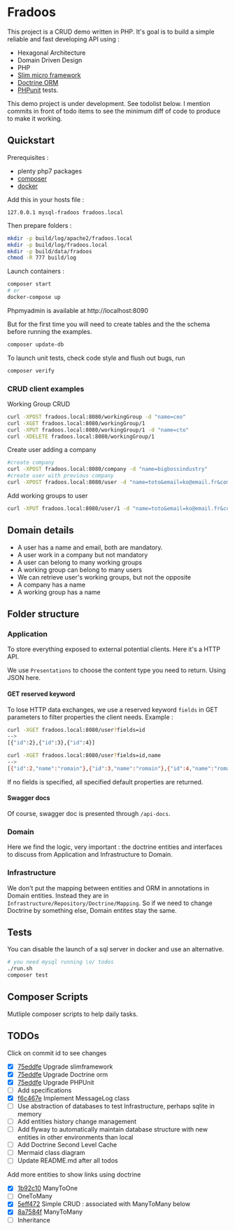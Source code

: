# Fradoos

This project is a CRUD demo written in PHP. It's goal is to build a simple reliable and fast developing API
using :
- Hexagonal Architecture
- Domain Driven Design
- PHP
- [Slim micro framework](http://www.slimframework.com/)
- [Doctrine ORM](https://www.doctrine-project.org)
- [PHPunit](https://phpunit.de/) tests.

This demo project is under development. See todolist below. I mention commits in front of todo items to see the minimum
diff of code to produce to make it working.

## Quickstart

Prerequisites :
- plenty php7 packages
- [composer](https://getcomposer.org/)
- [docker](https://www.docker.com/)

Add this in your hosts file :
```
127.0.0.1 mysql-fradoos fradoos.local
```

Then prepare folders :
```bash
mkdir -p build/log/apache2/fradoos.local
mkdir -p build/log/fradoos.local
mkdir -p build/data/fradoos
chmod -R 777 build/log
```

Launch containers :
```bash
composer start
# or
docker-compose up
```
Phpmyadmin is available at http://localhost:8090

But for the first time you will need to create tables and the the schema before running the examples.
```bash
composer update-db
```

To launch unit tests, check code style and flush out bugs, run
```bash
composer verify
```

### CRUD client examples
Working Group CRUD
```bash
curl -XPOST fradoos.local:8080/workingGroup -d "name=ceo"
curl -XGET fradoos.local:8080/workingGroup/1
curl -XPUT fradoos.local:8080/workingGroup/1 -d "name=cto"
curl -XDELETE fradoos.local:8080/workingGroup/1
```

Create user adding a company
```bash
#create company
curl -XPOST fradoos.local:8080/company -d "name=bigbossindustry"
#create user with previous company
curl -XPOST fradoos.local:8080/user -d "name=toto&email=ko@email.fr&company=1"
```

Add working groups to user
```bash
curl -XPUT fradoos.local:8080/user/1 -d "name=toto&email=ko@email.fr&company=2&workingGroups[]=1&workingGroups[]=2"
```


## Domain details

- A user has a name and email, both are mandatory.
- A user work in a company but not mandatory
- A user can belong to many working groups
- A working group can belong to many users
- We can retrieve user's working groups, but not the opposite
- A company has a name
- A working group has a name

## Folder structure

### Application

To store everything exposed to external potential clients. Here it's a HTTP API.

We use `Presentations` to choose the content type you need to return. Using JSON here.

#### GET reserved keyword

To lose HTTP data exchanges, we use a reserved keyword `fields` in GET parameters to filter properties the client needs.
Example :
```bash
curl -XGET fradoos.local:8080/user?fields=id
-->
[{"id":2},{"id":3},{"id":4}]

curl -XGET fradoos.local:8080/user?fields=id,name
-->
[{"id":2,"name":"romain"},{"id":3,"name":"romain"},{"id":4,"name":"romain"}
```

If no fields is specified, all specified default properties are returned.

#### Swagger docs

Of course, swagger doc is presented through `/api-docs`.

### Domain

Here we find the logic, very important : the doctrine entities and interfaces to discuss from Application and
Infrastructure to Domain.

### Infrastructure

We don't put the mapping between entities and ORM in annotations in Domain entities. Instead they are in
`Infrastructure/Repository/Doctrine/Mapping`. So if we need to change Doctrine by something else, Domain entites stay
the same.

## Tests

You can disable the launch of a sql server in docker and use an alternative.

```bash
# you need mysql running \o/ todos
./run.sh
composer test
```

## Composer Scripts

Mutliple composer scripts to help daily tasks.

## TODOs

Click on commit id to see changes

- [x] [75eddfe](https://github.com/r0mdau/fradoos/commit/75eddfe458ad039f23e19352e72ccef5eaa5cc55) Upgrade slimframework
- [x] [75eddfe](https://github.com/r0mdau/fradoos/commit/75eddfe458ad039f23e19352e72ccef5eaa5cc55) Upgrade Doctrine orm
- [x] [75eddfe](https://github.com/r0mdau/fradoos/commit/75eddfe458ad039f23e19352e72ccef5eaa5cc55) Upgrade PHPUnit
- [ ] Add specifications
- [x] [f6c467e](https://github.com/r0mdau/fradoos/commit/f6c467e333580c6f100815ee1d7e3fd323ae2279) Implement MessageLog class
- [ ] Use abstraction of databases to test Infrastructure, perhaps sqlite in memory
- [ ] Add entities history change management
- [ ] Add flyway to automatically maintain database structure with new entities in other environments than local
- [ ] Add Doctrine Second Level Cache
- [ ] Mermaid class diagram
- [ ] Update README.md after all todos

Add more entities to show links using doctrine
- [x] [1b92c10](https://github.com/r0mdau/fradoos/commit/1b92c102456ec90c9a7f019872827db85a94e596) ManyToOne
- [ ] OneToMany
- [x] [5eff472](https://github.com/r0mdau/fradoos/commit/5eff472f7a3c2125bbf07feba4b5de5af19ea895) Simple CRUD : associated with ManyToMany below
- [x] [8a7584f](https://github.com/r0mdau/fradoos/commit/8a7584f80ec2354fdf65370766331d33680cf2ff) ManyToMany
- [ ] Inheritance
